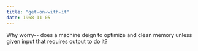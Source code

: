 ```yaml
---
title: "get-on-with-it"
date: 1968-11-05
---
```


Why worry-- does a machine
deign to optimize and clean
memory unless given input 
that requires output to do it?
